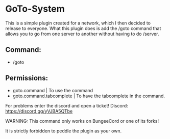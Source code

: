# GoTo-System

This is a simple plugin created for a network, which I then decided to release to everyone. What this plugin does is add the /goto command that allows you to go from one server to another without having to do /server.


## Command:
- /goto <server>

## Permissions:
- goto.command | To use the command
- goto.command.tabcomplete | To have the tabcomplete in the command.

For problems enter the discord and open a ticket!
Discord: https://discord.gg/yVJBA5QTbe

WARNING: This command only works on BungeeCord or one of its forks!

It is strictly forbidden to peddle the plugin as your own.
